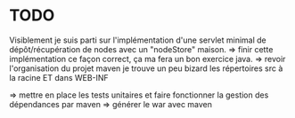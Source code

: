 # TODO

Visiblement je suis parti sur l'implémentation d'une servlet minimal de dépôt/récupération de nodes avec un "nodeStore" maison.
=> finir cette implémentation ce façon correct, ça ma fera un bon exercice java.
=> revoir l'organisation du projet maven je trouve un peu bizard les répertoires src à la racine ET dans WEB-INF

=> mettre en place les tests unitaires et faire fonctionner la gestion des dépendances par maven
=> générer le war avec maven



